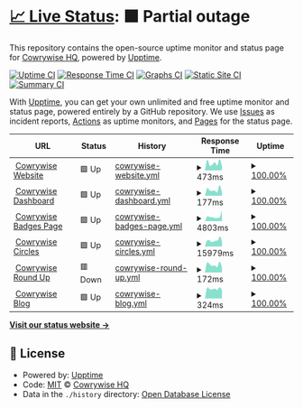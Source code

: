 # [📈 Live Status](https://Cowrywise.github.io/uptime): <!--live status--> **🟧 Partial outage**

This repository contains the open-source uptime monitor and status page for [Cowrywise HQ](https://www.cowrywise.com), powered by [Upptime](https://github.com/upptime/upptime).

[![Uptime CI](https://github.com/Cowrywise/uptime/workflows/Uptime%20CI/badge.svg)](https://github.com/Cowrywise/uptime/actions?query=workflow%3A%22Uptime+CI%22)
[![Response Time CI](https://github.com/Cowrywise/uptime/workflows/Response%20Time%20CI/badge.svg)](https://github.com/Cowrywise/uptime/actions?query=workflow%3A%22Response+Time+CI%22)
[![Graphs CI](https://github.com/Cowrywise/uptime/workflows/Graphs%20CI/badge.svg)](https://github.com/Cowrywise/uptime/actions?query=workflow%3A%22Graphs+CI%22)
[![Static Site CI](https://github.com/Cowrywise/uptime/workflows/Static%20Site%20CI/badge.svg)](https://github.com/Cowrywise/uptime/actions?query=workflow%3A%22Static+Site+CI%22)
[![Summary CI](https://github.com/Cowrywise/uptime/workflows/Summary%20CI/badge.svg)](https://github.com/Cowrywise/uptime/actions?query=workflow%3A%22Summary+CI%22)

With [Upptime](https://upptime.js.org), you can get your own unlimited and free uptime monitor and status page, powered entirely by a GitHub repository. We use [Issues](https://github.com/Cowrywise/uptime/issues) as incident reports, [Actions](https://github.com/Cowrywise/uptime/actions) as uptime monitors, and [Pages](https://Cowrywise.github.io/uptime) for the status page.

<!--start: status pages-->
<!-- This summary is generated by Upptime (https://github.com/upptime/upptime) -->
<!-- Do not edit this manually, your changes will be overwritten -->
<!-- prettier-ignore -->
| URL | Status | History | Response Time | Uptime |
| --- | ------ | ------- | ------------- | ------ |
| <img alt="" src="https://cowrywise.com/favicon.png" height="13"> [Cowrywise Website](https://www.cowrywise.com) | 🟩 Up | [cowrywise-website.yml](https://github.com/cowrywise/uptime/commits/HEAD/history/cowrywise-website.yml) | <details><summary><img alt="Response time graph" src="./graphs/cowrywise-website/response-time-week.png" height="20"> 473ms</summary><br><a href="https://Cowrywise.github.io/uptime/history/cowrywise-website"><img alt="Response time 709" src="https://img.shields.io/endpoint?url=https%3A%2F%2Fraw.githubusercontent.com%2Fcowrywise%2Fuptime%2FHEAD%2Fapi%2Fcowrywise-website%2Fresponse-time.json"></a><br><a href="https://Cowrywise.github.io/uptime/history/cowrywise-website"><img alt="24-hour response time 321" src="https://img.shields.io/endpoint?url=https%3A%2F%2Fraw.githubusercontent.com%2Fcowrywise%2Fuptime%2FHEAD%2Fapi%2Fcowrywise-website%2Fresponse-time-day.json"></a><br><a href="https://Cowrywise.github.io/uptime/history/cowrywise-website"><img alt="7-day response time 473" src="https://img.shields.io/endpoint?url=https%3A%2F%2Fraw.githubusercontent.com%2Fcowrywise%2Fuptime%2FHEAD%2Fapi%2Fcowrywise-website%2Fresponse-time-week.json"></a><br><a href="https://Cowrywise.github.io/uptime/history/cowrywise-website"><img alt="30-day response time 547" src="https://img.shields.io/endpoint?url=https%3A%2F%2Fraw.githubusercontent.com%2Fcowrywise%2Fuptime%2FHEAD%2Fapi%2Fcowrywise-website%2Fresponse-time-month.json"></a><br><a href="https://Cowrywise.github.io/uptime/history/cowrywise-website"><img alt="1-year response time 774" src="https://img.shields.io/endpoint?url=https%3A%2F%2Fraw.githubusercontent.com%2Fcowrywise%2Fuptime%2FHEAD%2Fapi%2Fcowrywise-website%2Fresponse-time-year.json"></a></details> | <details><summary><a href="https://Cowrywise.github.io/uptime/history/cowrywise-website">100.00%</a></summary><a href="https://Cowrywise.github.io/uptime/history/cowrywise-website"><img alt="All-time uptime 100.00%" src="https://img.shields.io/endpoint?url=https%3A%2F%2Fraw.githubusercontent.com%2Fcowrywise%2Fuptime%2FHEAD%2Fapi%2Fcowrywise-website%2Fuptime.json"></a><br><a href="https://Cowrywise.github.io/uptime/history/cowrywise-website"><img alt="24-hour uptime 100.00%" src="https://img.shields.io/endpoint?url=https%3A%2F%2Fraw.githubusercontent.com%2Fcowrywise%2Fuptime%2FHEAD%2Fapi%2Fcowrywise-website%2Fuptime-day.json"></a><br><a href="https://Cowrywise.github.io/uptime/history/cowrywise-website"><img alt="7-day uptime 100.00%" src="https://img.shields.io/endpoint?url=https%3A%2F%2Fraw.githubusercontent.com%2Fcowrywise%2Fuptime%2FHEAD%2Fapi%2Fcowrywise-website%2Fuptime-week.json"></a><br><a href="https://Cowrywise.github.io/uptime/history/cowrywise-website"><img alt="30-day uptime 100.00%" src="https://img.shields.io/endpoint?url=https%3A%2F%2Fraw.githubusercontent.com%2Fcowrywise%2Fuptime%2FHEAD%2Fapi%2Fcowrywise-website%2Fuptime-month.json"></a><br><a href="https://Cowrywise.github.io/uptime/history/cowrywise-website"><img alt="1-year uptime 100.00%" src="https://img.shields.io/endpoint?url=https%3A%2F%2Fraw.githubusercontent.com%2Fcowrywise%2Fuptime%2FHEAD%2Fapi%2Fcowrywise-website%2Fuptime-year.json"></a></details>
| <img alt="" src="https://cowrywise.com/favicon.png" height="13"> [Cowrywise Dashboard](https://my.cowrywise.com) | 🟩 Up | [cowrywise-dashboard.yml](https://github.com/cowrywise/uptime/commits/HEAD/history/cowrywise-dashboard.yml) | <details><summary><img alt="Response time graph" src="./graphs/cowrywise-dashboard/response-time-week.png" height="20"> 177ms</summary><br><a href="https://Cowrywise.github.io/uptime/history/cowrywise-dashboard"><img alt="Response time 186" src="https://img.shields.io/endpoint?url=https%3A%2F%2Fraw.githubusercontent.com%2Fcowrywise%2Fuptime%2FHEAD%2Fapi%2Fcowrywise-dashboard%2Fresponse-time.json"></a><br><a href="https://Cowrywise.github.io/uptime/history/cowrywise-dashboard"><img alt="24-hour response time 134" src="https://img.shields.io/endpoint?url=https%3A%2F%2Fraw.githubusercontent.com%2Fcowrywise%2Fuptime%2FHEAD%2Fapi%2Fcowrywise-dashboard%2Fresponse-time-day.json"></a><br><a href="https://Cowrywise.github.io/uptime/history/cowrywise-dashboard"><img alt="7-day response time 177" src="https://img.shields.io/endpoint?url=https%3A%2F%2Fraw.githubusercontent.com%2Fcowrywise%2Fuptime%2FHEAD%2Fapi%2Fcowrywise-dashboard%2Fresponse-time-week.json"></a><br><a href="https://Cowrywise.github.io/uptime/history/cowrywise-dashboard"><img alt="30-day response time 198" src="https://img.shields.io/endpoint?url=https%3A%2F%2Fraw.githubusercontent.com%2Fcowrywise%2Fuptime%2FHEAD%2Fapi%2Fcowrywise-dashboard%2Fresponse-time-month.json"></a><br><a href="https://Cowrywise.github.io/uptime/history/cowrywise-dashboard"><img alt="1-year response time 184" src="https://img.shields.io/endpoint?url=https%3A%2F%2Fraw.githubusercontent.com%2Fcowrywise%2Fuptime%2FHEAD%2Fapi%2Fcowrywise-dashboard%2Fresponse-time-year.json"></a></details> | <details><summary><a href="https://Cowrywise.github.io/uptime/history/cowrywise-dashboard">100.00%</a></summary><a href="https://Cowrywise.github.io/uptime/history/cowrywise-dashboard"><img alt="All-time uptime 100.00%" src="https://img.shields.io/endpoint?url=https%3A%2F%2Fraw.githubusercontent.com%2Fcowrywise%2Fuptime%2FHEAD%2Fapi%2Fcowrywise-dashboard%2Fuptime.json"></a><br><a href="https://Cowrywise.github.io/uptime/history/cowrywise-dashboard"><img alt="24-hour uptime 100.00%" src="https://img.shields.io/endpoint?url=https%3A%2F%2Fraw.githubusercontent.com%2Fcowrywise%2Fuptime%2FHEAD%2Fapi%2Fcowrywise-dashboard%2Fuptime-day.json"></a><br><a href="https://Cowrywise.github.io/uptime/history/cowrywise-dashboard"><img alt="7-day uptime 100.00%" src="https://img.shields.io/endpoint?url=https%3A%2F%2Fraw.githubusercontent.com%2Fcowrywise%2Fuptime%2FHEAD%2Fapi%2Fcowrywise-dashboard%2Fuptime-week.json"></a><br><a href="https://Cowrywise.github.io/uptime/history/cowrywise-dashboard"><img alt="30-day uptime 100.00%" src="https://img.shields.io/endpoint?url=https%3A%2F%2Fraw.githubusercontent.com%2Fcowrywise%2Fuptime%2FHEAD%2Fapi%2Fcowrywise-dashboard%2Fuptime-month.json"></a><br><a href="https://Cowrywise.github.io/uptime/history/cowrywise-dashboard"><img alt="1-year uptime 100.00%" src="https://img.shields.io/endpoint?url=https%3A%2F%2Fraw.githubusercontent.com%2Fcowrywise%2Fuptime%2FHEAD%2Fapi%2Fcowrywise-dashboard%2Fuptime-year.json"></a></details>
| <img alt="" src="https://cowrywise.com/favicon.png" height="13"> [Cowrywise Badges Page](https://cowrywise.com/@othreecodes/badges/savings-score) | 🟩 Up | [cowrywise-badges-page.yml](https://github.com/cowrywise/uptime/commits/HEAD/history/cowrywise-badges-page.yml) | <details><summary><img alt="Response time graph" src="./graphs/cowrywise-badges-page/response-time-week.png" height="20"> 4803ms</summary><br><a href="https://Cowrywise.github.io/uptime/history/cowrywise-badges-page"><img alt="Response time 3523" src="https://img.shields.io/endpoint?url=https%3A%2F%2Fraw.githubusercontent.com%2Fcowrywise%2Fuptime%2FHEAD%2Fapi%2Fcowrywise-badges-page%2Fresponse-time.json"></a><br><a href="https://Cowrywise.github.io/uptime/history/cowrywise-badges-page"><img alt="24-hour response time 4031" src="https://img.shields.io/endpoint?url=https%3A%2F%2Fraw.githubusercontent.com%2Fcowrywise%2Fuptime%2FHEAD%2Fapi%2Fcowrywise-badges-page%2Fresponse-time-day.json"></a><br><a href="https://Cowrywise.github.io/uptime/history/cowrywise-badges-page"><img alt="7-day response time 4803" src="https://img.shields.io/endpoint?url=https%3A%2F%2Fraw.githubusercontent.com%2Fcowrywise%2Fuptime%2FHEAD%2Fapi%2Fcowrywise-badges-page%2Fresponse-time-week.json"></a><br><a href="https://Cowrywise.github.io/uptime/history/cowrywise-badges-page"><img alt="30-day response time 5328" src="https://img.shields.io/endpoint?url=https%3A%2F%2Fraw.githubusercontent.com%2Fcowrywise%2Fuptime%2FHEAD%2Fapi%2Fcowrywise-badges-page%2Fresponse-time-month.json"></a><br><a href="https://Cowrywise.github.io/uptime/history/cowrywise-badges-page"><img alt="1-year response time 3657" src="https://img.shields.io/endpoint?url=https%3A%2F%2Fraw.githubusercontent.com%2Fcowrywise%2Fuptime%2FHEAD%2Fapi%2Fcowrywise-badges-page%2Fresponse-time-year.json"></a></details> | <details><summary><a href="https://Cowrywise.github.io/uptime/history/cowrywise-badges-page">100.00%</a></summary><a href="https://Cowrywise.github.io/uptime/history/cowrywise-badges-page"><img alt="All-time uptime 100.00%" src="https://img.shields.io/endpoint?url=https%3A%2F%2Fraw.githubusercontent.com%2Fcowrywise%2Fuptime%2FHEAD%2Fapi%2Fcowrywise-badges-page%2Fuptime.json"></a><br><a href="https://Cowrywise.github.io/uptime/history/cowrywise-badges-page"><img alt="24-hour uptime 100.00%" src="https://img.shields.io/endpoint?url=https%3A%2F%2Fraw.githubusercontent.com%2Fcowrywise%2Fuptime%2FHEAD%2Fapi%2Fcowrywise-badges-page%2Fuptime-day.json"></a><br><a href="https://Cowrywise.github.io/uptime/history/cowrywise-badges-page"><img alt="7-day uptime 100.00%" src="https://img.shields.io/endpoint?url=https%3A%2F%2Fraw.githubusercontent.com%2Fcowrywise%2Fuptime%2FHEAD%2Fapi%2Fcowrywise-badges-page%2Fuptime-week.json"></a><br><a href="https://Cowrywise.github.io/uptime/history/cowrywise-badges-page"><img alt="30-day uptime 100.00%" src="https://img.shields.io/endpoint?url=https%3A%2F%2Fraw.githubusercontent.com%2Fcowrywise%2Fuptime%2FHEAD%2Fapi%2Fcowrywise-badges-page%2Fuptime-month.json"></a><br><a href="https://Cowrywise.github.io/uptime/history/cowrywise-badges-page"><img alt="1-year uptime 100.00%" src="https://img.shields.io/endpoint?url=https%3A%2F%2Fraw.githubusercontent.com%2Fcowrywise%2Fuptime%2FHEAD%2Fapi%2Fcowrywise-badges-page%2Fuptime-year.json"></a></details>
| <img alt="" src="https://cowrywise.com/favicon.png" height="13"> [Cowrywise Circles](https://cowrywise.com/circles/challenges) | 🟩 Up | [cowrywise-circles.yml](https://github.com/cowrywise/uptime/commits/HEAD/history/cowrywise-circles.yml) | <details><summary><img alt="Response time graph" src="./graphs/cowrywise-circles/response-time-week.png" height="20"> 15979ms</summary><br><a href="https://Cowrywise.github.io/uptime/history/cowrywise-circles"><img alt="Response time 2751" src="https://img.shields.io/endpoint?url=https%3A%2F%2Fraw.githubusercontent.com%2Fcowrywise%2Fuptime%2FHEAD%2Fapi%2Fcowrywise-circles%2Fresponse-time.json"></a><br><a href="https://Cowrywise.github.io/uptime/history/cowrywise-circles"><img alt="24-hour response time 15212" src="https://img.shields.io/endpoint?url=https%3A%2F%2Fraw.githubusercontent.com%2Fcowrywise%2Fuptime%2FHEAD%2Fapi%2Fcowrywise-circles%2Fresponse-time-day.json"></a><br><a href="https://Cowrywise.github.io/uptime/history/cowrywise-circles"><img alt="7-day response time 15979" src="https://img.shields.io/endpoint?url=https%3A%2F%2Fraw.githubusercontent.com%2Fcowrywise%2Fuptime%2FHEAD%2Fapi%2Fcowrywise-circles%2Fresponse-time-week.json"></a><br><a href="https://Cowrywise.github.io/uptime/history/cowrywise-circles"><img alt="30-day response time 10645" src="https://img.shields.io/endpoint?url=https%3A%2F%2Fraw.githubusercontent.com%2Fcowrywise%2Fuptime%2FHEAD%2Fapi%2Fcowrywise-circles%2Fresponse-time-month.json"></a><br><a href="https://Cowrywise.github.io/uptime/history/cowrywise-circles"><img alt="1-year response time 2765" src="https://img.shields.io/endpoint?url=https%3A%2F%2Fraw.githubusercontent.com%2Fcowrywise%2Fuptime%2FHEAD%2Fapi%2Fcowrywise-circles%2Fresponse-time-year.json"></a></details> | <details><summary><a href="https://Cowrywise.github.io/uptime/history/cowrywise-circles">100.00%</a></summary><a href="https://Cowrywise.github.io/uptime/history/cowrywise-circles"><img alt="All-time uptime 100.00%" src="https://img.shields.io/endpoint?url=https%3A%2F%2Fraw.githubusercontent.com%2Fcowrywise%2Fuptime%2FHEAD%2Fapi%2Fcowrywise-circles%2Fuptime.json"></a><br><a href="https://Cowrywise.github.io/uptime/history/cowrywise-circles"><img alt="24-hour uptime 100.00%" src="https://img.shields.io/endpoint?url=https%3A%2F%2Fraw.githubusercontent.com%2Fcowrywise%2Fuptime%2FHEAD%2Fapi%2Fcowrywise-circles%2Fuptime-day.json"></a><br><a href="https://Cowrywise.github.io/uptime/history/cowrywise-circles"><img alt="7-day uptime 100.00%" src="https://img.shields.io/endpoint?url=https%3A%2F%2Fraw.githubusercontent.com%2Fcowrywise%2Fuptime%2FHEAD%2Fapi%2Fcowrywise-circles%2Fuptime-week.json"></a><br><a href="https://Cowrywise.github.io/uptime/history/cowrywise-circles"><img alt="30-day uptime 100.00%" src="https://img.shields.io/endpoint?url=https%3A%2F%2Fraw.githubusercontent.com%2Fcowrywise%2Fuptime%2FHEAD%2Fapi%2Fcowrywise-circles%2Fuptime-month.json"></a><br><a href="https://Cowrywise.github.io/uptime/history/cowrywise-circles"><img alt="1-year uptime 100.00%" src="https://img.shields.io/endpoint?url=https%3A%2F%2Fraw.githubusercontent.com%2Fcowrywise%2Fuptime%2FHEAD%2Fapi%2Fcowrywise-circles%2Fuptime-year.json"></a></details>
| <img alt="" src="https://cowrywise.com/favicon.png" height="13"> [Cowrywise Round Up](https://2021.cowrywise.com) | 🟥 Down | [cowrywise-round-up.yml](https://github.com/cowrywise/uptime/commits/HEAD/history/cowrywise-round-up.yml) | <details><summary><img alt="Response time graph" src="./graphs/cowrywise-round-up/response-time-week.png" height="20"> 172ms</summary><br><a href="https://Cowrywise.github.io/uptime/history/cowrywise-round-up"><img alt="Response time 209" src="https://img.shields.io/endpoint?url=https%3A%2F%2Fraw.githubusercontent.com%2Fcowrywise%2Fuptime%2FHEAD%2Fapi%2Fcowrywise-round-up%2Fresponse-time.json"></a><br><a href="https://Cowrywise.github.io/uptime/history/cowrywise-round-up"><img alt="24-hour response time 105" src="https://img.shields.io/endpoint?url=https%3A%2F%2Fraw.githubusercontent.com%2Fcowrywise%2Fuptime%2FHEAD%2Fapi%2Fcowrywise-round-up%2Fresponse-time-day.json"></a><br><a href="https://Cowrywise.github.io/uptime/history/cowrywise-round-up"><img alt="7-day response time 172" src="https://img.shields.io/endpoint?url=https%3A%2F%2Fraw.githubusercontent.com%2Fcowrywise%2Fuptime%2FHEAD%2Fapi%2Fcowrywise-round-up%2Fresponse-time-week.json"></a><br><a href="https://Cowrywise.github.io/uptime/history/cowrywise-round-up"><img alt="30-day response time 200" src="https://img.shields.io/endpoint?url=https%3A%2F%2Fraw.githubusercontent.com%2Fcowrywise%2Fuptime%2FHEAD%2Fapi%2Fcowrywise-round-up%2Fresponse-time-month.json"></a><br><a href="https://Cowrywise.github.io/uptime/history/cowrywise-round-up"><img alt="1-year response time 215" src="https://img.shields.io/endpoint?url=https%3A%2F%2Fraw.githubusercontent.com%2Fcowrywise%2Fuptime%2FHEAD%2Fapi%2Fcowrywise-round-up%2Fresponse-time-year.json"></a></details> | <details><summary><a href="https://Cowrywise.github.io/uptime/history/cowrywise-round-up">100.00%</a></summary><a href="https://Cowrywise.github.io/uptime/history/cowrywise-round-up"><img alt="All-time uptime 100.00%" src="https://img.shields.io/endpoint?url=https%3A%2F%2Fraw.githubusercontent.com%2Fcowrywise%2Fuptime%2FHEAD%2Fapi%2Fcowrywise-round-up%2Fuptime.json"></a><br><a href="https://Cowrywise.github.io/uptime/history/cowrywise-round-up"><img alt="24-hour uptime 100.00%" src="https://img.shields.io/endpoint?url=https%3A%2F%2Fraw.githubusercontent.com%2Fcowrywise%2Fuptime%2FHEAD%2Fapi%2Fcowrywise-round-up%2Fuptime-day.json"></a><br><a href="https://Cowrywise.github.io/uptime/history/cowrywise-round-up"><img alt="7-day uptime 100.00%" src="https://img.shields.io/endpoint?url=https%3A%2F%2Fraw.githubusercontent.com%2Fcowrywise%2Fuptime%2FHEAD%2Fapi%2Fcowrywise-round-up%2Fuptime-week.json"></a><br><a href="https://Cowrywise.github.io/uptime/history/cowrywise-round-up"><img alt="30-day uptime 100.00%" src="https://img.shields.io/endpoint?url=https%3A%2F%2Fraw.githubusercontent.com%2Fcowrywise%2Fuptime%2FHEAD%2Fapi%2Fcowrywise-round-up%2Fuptime-month.json"></a><br><a href="https://Cowrywise.github.io/uptime/history/cowrywise-round-up"><img alt="1-year uptime 100.00%" src="https://img.shields.io/endpoint?url=https%3A%2F%2Fraw.githubusercontent.com%2Fcowrywise%2Fuptime%2FHEAD%2Fapi%2Fcowrywise-round-up%2Fuptime-year.json"></a></details>
| <img alt="" src="https://cowrywise.com/favicon.png" height="13"> [Cowrywise Blog](https://www.cowrywise.com/blog/) | 🟩 Up | [cowrywise-blog.yml](https://github.com/cowrywise/uptime/commits/HEAD/history/cowrywise-blog.yml) | <details><summary><img alt="Response time graph" src="./graphs/cowrywise-blog/response-time-week.png" height="20"> 324ms</summary><br><a href="https://Cowrywise.github.io/uptime/history/cowrywise-blog"><img alt="Response time 1341" src="https://img.shields.io/endpoint?url=https%3A%2F%2Fraw.githubusercontent.com%2Fcowrywise%2Fuptime%2FHEAD%2Fapi%2Fcowrywise-blog%2Fresponse-time.json"></a><br><a href="https://Cowrywise.github.io/uptime/history/cowrywise-blog"><img alt="24-hour response time 302" src="https://img.shields.io/endpoint?url=https%3A%2F%2Fraw.githubusercontent.com%2Fcowrywise%2Fuptime%2FHEAD%2Fapi%2Fcowrywise-blog%2Fresponse-time-day.json"></a><br><a href="https://Cowrywise.github.io/uptime/history/cowrywise-blog"><img alt="7-day response time 324" src="https://img.shields.io/endpoint?url=https%3A%2F%2Fraw.githubusercontent.com%2Fcowrywise%2Fuptime%2FHEAD%2Fapi%2Fcowrywise-blog%2Fresponse-time-week.json"></a><br><a href="https://Cowrywise.github.io/uptime/history/cowrywise-blog"><img alt="30-day response time 341" src="https://img.shields.io/endpoint?url=https%3A%2F%2Fraw.githubusercontent.com%2Fcowrywise%2Fuptime%2FHEAD%2Fapi%2Fcowrywise-blog%2Fresponse-time-month.json"></a><br><a href="https://Cowrywise.github.io/uptime/history/cowrywise-blog"><img alt="1-year response time 1271" src="https://img.shields.io/endpoint?url=https%3A%2F%2Fraw.githubusercontent.com%2Fcowrywise%2Fuptime%2FHEAD%2Fapi%2Fcowrywise-blog%2Fresponse-time-year.json"></a></details> | <details><summary><a href="https://Cowrywise.github.io/uptime/history/cowrywise-blog">100.00%</a></summary><a href="https://Cowrywise.github.io/uptime/history/cowrywise-blog"><img alt="All-time uptime 100.00%" src="https://img.shields.io/endpoint?url=https%3A%2F%2Fraw.githubusercontent.com%2Fcowrywise%2Fuptime%2FHEAD%2Fapi%2Fcowrywise-blog%2Fuptime.json"></a><br><a href="https://Cowrywise.github.io/uptime/history/cowrywise-blog"><img alt="24-hour uptime 100.00%" src="https://img.shields.io/endpoint?url=https%3A%2F%2Fraw.githubusercontent.com%2Fcowrywise%2Fuptime%2FHEAD%2Fapi%2Fcowrywise-blog%2Fuptime-day.json"></a><br><a href="https://Cowrywise.github.io/uptime/history/cowrywise-blog"><img alt="7-day uptime 100.00%" src="https://img.shields.io/endpoint?url=https%3A%2F%2Fraw.githubusercontent.com%2Fcowrywise%2Fuptime%2FHEAD%2Fapi%2Fcowrywise-blog%2Fuptime-week.json"></a><br><a href="https://Cowrywise.github.io/uptime/history/cowrywise-blog"><img alt="30-day uptime 100.00%" src="https://img.shields.io/endpoint?url=https%3A%2F%2Fraw.githubusercontent.com%2Fcowrywise%2Fuptime%2FHEAD%2Fapi%2Fcowrywise-blog%2Fuptime-month.json"></a><br><a href="https://Cowrywise.github.io/uptime/history/cowrywise-blog"><img alt="1-year uptime 100.00%" src="https://img.shields.io/endpoint?url=https%3A%2F%2Fraw.githubusercontent.com%2Fcowrywise%2Fuptime%2FHEAD%2Fapi%2Fcowrywise-blog%2Fuptime-year.json"></a></details>

<!--end: status pages-->

[**Visit our status website →**](https://Cowrywise.github.io/uptime)

## 📄 License

- Powered by: [Upptime](https://github.com/upptime/upptime)
- Code: [MIT](./LICENSE) © [Cowrywise HQ](https://www.cowrywise.com)
- Data in the `./history` directory: [Open Database License](https://opendatacommons.org/licenses/odbl/1-0/)
